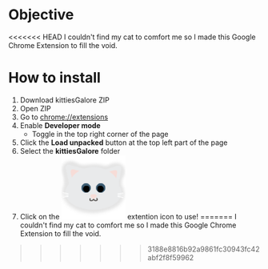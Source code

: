 # Objective
<<<<<<< HEAD
I couldn't find my cat to comfort me so I made this Google Chrome Extension to fill the void.

# How to install
1. Download kittiesGalore ZIP
2. Open ZIP
3. Go to [chrome://extensions](chrome://extensions)
4. Enable **Developer mode**
	- Toggle in the top right corner of the page
5. Click the **Load unpacked** button at the top left part of the page
6. Select the **kittiesGalore** folder
7. Click on the ![kittiesGalore icon](icons/icon128.png) extention icon to use!
=======
I couldn't find my cat to comfort me so I made this Google Chrome Extension to fill the void.
>>>>>>> 3188e8816b92a9861fc30943fc42abf2f8f59962
